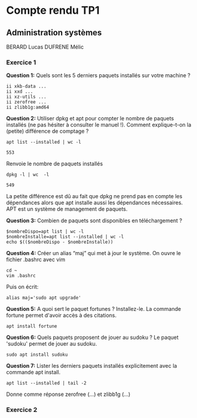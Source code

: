# Compte rendu TP1
## Administration systèmes
BERARD Lucas
DUFRENE Mélic


### Exercice 1

**Question 1:** Quels sont les 5 derniers paquets installés sur votre machine ?
```
ii xkb-data ...
ii xxd ...
ii xz-utils ...
ii zerofree ...
ii zlibb1g:amd64
```

**Question 2:** Utiliser dpkg et apt pour compter le nombre de paquets installés (ne pas hésiter à consulter le manuel !).
Comment explique-t-on la (petite) différence de comptage ?

```
apt list --installed | wc -l

553
```
Renvoie le nombre de paquets installés
```
dpkg -l | wc  -l

549
```
La petite différence est dû au fait que dpkg ne prend pas en compte les dépendances alors que apt installe aussi les dépendances nécessaires. APT est un système de management de paquets.


**Question 3:** Combien de paquets sont disponibles en téléchargement ?
```
$nombreDispo=apt list | wc -l 
$nombreInstalle=apt list --installed | wc -l
echo $(($nombreDispo - $nombreInstalle))
```


**Question 4:** Créer un alias “maj” qui met à jour le système.
On ouvre le fichier .bashrc avec vim
```
cd ~
vim .bashrc
```
Puis on écrit:
```
alias maj='sudo apt upgrade'
```

**Question 5:** A quoi sert le paquet fortunes ? Installez-le.
La commande fortune permet d'avoir accès à des citations.
```
apt install fortune
```

**Question 6:** Quels paquets proposent de jouer au sudoku ?
Le paquet 'sudoku' permet de jouer au sudoku.
```
sudo apt install sudoku
```

**Question 7:** Lister les derniers paquets installés explicitement avec la commande apt install.
```
apt list --installed | tail -2
```
Donne comme réponse zerofree (...) et zlibb1g (...)

### Exercice 2

